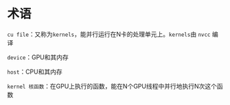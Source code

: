 # 术语

`cu file`：又称为`kernels`，能并行运行在N卡的处理单元上。`kernels`由 `nvcc` 编译

`device`：GPU和其内存



`host`：CPU和其内存

`kernel 核函数`：在GPU上执行的函数，能在N个GPU线程中并行地执行N次这个函数

